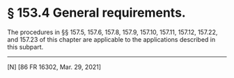 # § 153.4   General requirements.

The procedures in §§ 157.5, 157.6, 157.8, 157.9, 157.10, 157.11, 157.12, 157.22, and 157.23 of this chapter are applicable to the applications described in this subpart.





---

[N] [86 FR 16302, Mar. 29, 2021]








